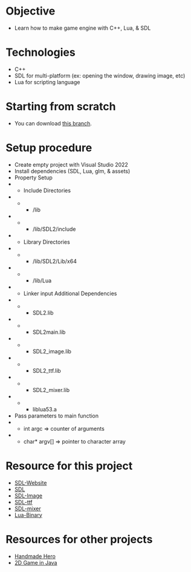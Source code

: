 # Objective 
- Learn how to make game engine with C++, Lua, & SDL

# Technologies
- C++
- SDL for multi-platform (ex: opening the window, drawing image, etc)
- Lua for scripting language

# Starting from scratch
- You can download [this branch](https://github.com/jinheehanaaa/2D-Game-Engine-with-CPP-LUA-and-SDL/tree/5679f7385963dd234a4953f9d47ce691cb4a083d).

# Setup procedure
- Create empty project with Visual Studio 2022
- Install dependencies (SDL, Lua, glm, & assets)
- Property Setup
- - Include Directories
- - - /lib
-  - - /lib/SDL2/include
- - Library Directories 
- - - /lib/SDL2/Lib/x64
- - - /lib/Lua
- - Linker input Additional Dependencies
- - - SDL2.lib
- - - SDL2main.lib
- - -  SDL2_image.lib
- - -  SDL2_ttf.lib
- - -  SDL2_mixer.lib
- - -  liblua53.a
- Pass parameters to main function
- - int argc => counter of arguments
- - char* argv[] => pointer to character array

# Resource for this project
- [SDL-Website](https://libsdl.org/)
- [SDL](https://github.com/libsdl-org/SDL/releases/)
- [SDL-Image](https://github.com/libsdl-org/SDL_image/releases)
- [SDL-ttf](https://www.libsdl.org/projects/SDL_ttf/release/)
- [SDL-mixer](https://github.com/libsdl-org/SDL_mixer/releases)
- [Lua-Binary](https://luabinaries.sourceforge.net/)

# Resources for other projects
- [Handmade Hero](https://www.youtube.com/@MollyRocket)
- [2D Game in Java](https://youtube.com/playlist?list=PL_QPQmz5C6WUF-pOQDsbsKbaBZqXj4qSq)